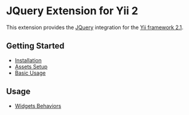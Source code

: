 JQuery Extension for Yii 2
==========================

This extension provides the [JQuery](http://jquery.com/) integration for the [Yii framework 2.1](http://www.yiiframework.com).

Getting Started
---------------

* [Installation](installation.md)
* [Assets Setup](assets-setup.md)
* [Basic Usage](basic-usage.md)

Usage
----- 

* [Widgets Behaviors](usage-widget-behaviors.md)